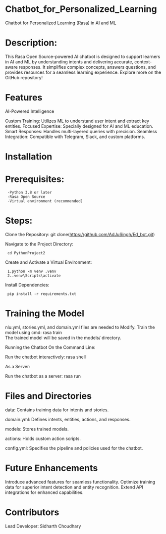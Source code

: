 # Chatbot_for_Personalized_Learning
Chatbot for Personalized Learning (Rasa) in AI and ML

# Description:
This Rasa Open Source-powered AI chatbot is designed to support learners in AI and ML by understanding intents and delivering accurate, context-aware responses. It simplifies complex concepts, answers questions, and provides resources for a seamless learning experience. Explore more on the GitHub repository!
# Features 
AI-Powered Intelligence

Custom Training: Utilizes ML to understand user intent and extract key entities.
Focused Expertise: Specially designed for AI and ML education.
Smart Responses: Handles multi-layered queries with precision.
Seamless Integration: Compatible with Telegram, Slack, and custom platforms.

# Installation
   # Prerequisites:

     -Python 3.8 or later
     -Rasa Open Source
     -Virtual environment (recommended)

# Steps:

  Clone the Repository:
     git clone(https://github.com/AdJuSingh/Ed_bot.git) 
     
  Navigate to the Project Directory:

     cd PythonProject2  
     
  Create and Activate a Virtual Environment:
  
     1.python -m venv .venv  
     2..venv\Scripts\activate  
     
  Install Dependencies:
  
     pip install -r requirements.txt  
     
# Training the Model
nlu.yml, stories.yml, and domain.yml files are needed to Modify.
Train the model using cmd:
     rasa train  
The trained model will be saved in the models/ directory.

Running the Chatbot
On the Command Line:

Run the chatbot interactively:
     rasa shell  
   
As a Server:

Run the chatbot as a server:
     rasa run  
   
# Files and Directories
data: Contains training data for intents and stories.

domain.yml: Defines intents, entities, actions, and responses.

models: Stores trained models.

actions: Holds custom action scripts.

config.yml: Specifies the pipeline and policies used for the chatbot.

# Future Enhancements
Introduce advanced features for seamless functionality.
Optimize training data for superior intent detection and entity recognition.
Extend API integrations for enhanced capabilities.

# Contributors
Lead Developer: Sidharth Choudhary
